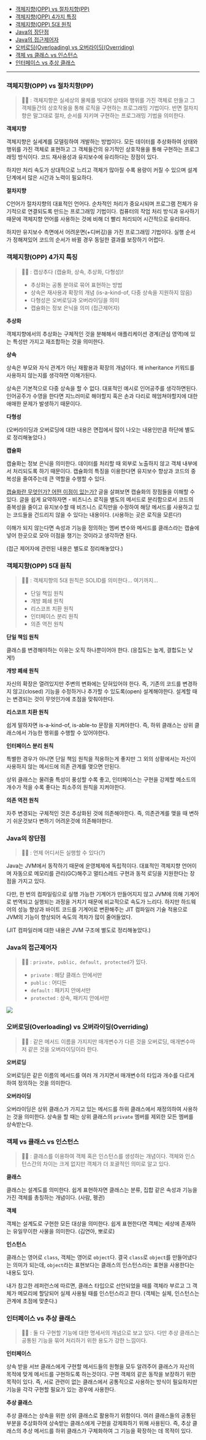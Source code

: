 - [객체지향(OPP) vs 절차치향(PP)](#객체지향opp-vs-절차치향pp)
- [객체지향(OPP) 4가지 특징](#객체지향opp-4가지-특징)
- [객체지향(OPP) 5대 원칙](#객체지향opp-5대-원칙)
- [Java의 장단점](#java의-장단점)
- [Java의 접근제어자](#java의-접근제어자)
- [오버로딩(Overloading) vs 오버라이딩(Overriding)](#오버로딩overloading-vs-오버라이딩overriding)
- [객체 vs 클래스 vs 인스턴스](#객체-vs-클래스-vs-인스턴스)
- [인터페이스 vs 추상 클래스](#인터페이스-vs-추상-클래스)

---

### 객체지향(OPP) vs 절차치향(PP)

> 💁🏻 : 객체지향은 실세상의 물체를 빗대어 상태와 행위를 가진 객체로 만들고 그 객체들간의 상호작용을 통해 로직을 구현하는 프로그래밍 기법이다. 반면 절차지향은 말그대로 절차, 순서를 지키며 구현하는 프로그래밍 기법을 의미한다.

**객체지향**

객체지향은 실세계를 모델링하여 개발하는 방법이다. 모든 데이터를 추상화하여 상태와 행위를 가진 객체로 표현하고 그 객체들간의 유기적인 상호작용을 통해 구현하는 프로그래밍 방식이다. 코드 재사용성과 유지보수에 유리하다는 장점이 있다.

하지만 처리 속도가 상대적으로 느리고 객체가 많아질 수록 용량이 커질 수 있으며 설계 단계에서 많은 시간과 노력이 필요하다.

**절차지향**

C언어가 절차지향의 대표적인 언어다. 순차적인 처리가 중요시되며 프로그램 전체가 유기적으로 연결되도록 만드는 프로그래밍 기법이다. 컴퓨터의 작업 처리 방식과 유사하기 때문에 객체지향 언어를 사용하는 것에 비해 더 빨리 처리되어 시간적으로 유리하다.

하지만 유지보수 측면에서 어려운면(+디버깅)을 가진 프로그래밍 기법이다. 실행 순서가 정해져있어 코드의 순서가 바뀔 경우 동일한 결과를 보장하기 어렵다.

### 객체지향(OPP) 4가지 특징

> 💁🏻 : 캡상추다 (캡슐화, 상속, 추상화, 다형성)!
>
> - 추상화는 공통 분야로 묶어 표현하는 방법
> - 상속은 재사용과 확장의 개념 (is-a-kind-of, 다중 상속을 지원하지 않음)
> - 다형성은 오버로딩과 오버라이딩을 의미
> - 캡슐화는 정보 은닉을 의미 (접근제어자)

**추상화**

객체지향에서의 추상화는 구체적인 것을 분해해서 애플리케이션 경계(관심 영역)에 있는 특성만 가지고 재조합하는 것을 의미한다.

**상속**

상속은 부모와 자식 관계가 아닌 재활용과 확장의 개념이다. 왜 inheritance 키워드를 사용하지 않는지를 생각하면 이해가된다.

상속은 기본적으로 다중 상속을 할 수 없다. 대표적인 예시로 인어공주를 생각하면된다. 인어공주가 수영을 한다면 지느러미로 해야할지 혹은 손과 다리로 헤엄쳐야할지에 대한 애매한 문제가 발생하기 때문이다.

**다형성**

(오버라이딩과 오버로딩에 대한 내용은 면접에서 많이 나오는 내용인만큼 하단에 별도로 정리해놓았다.)

**캡슐화**

캡슐화는 정보 은닉을 의미한다. 데이터를 처리할 때 외부로 노출하지 않고 객체 내부에서 처리되도록 하기 때문이다. 캡슐화의 특징을 이용한다면 유지보수 향상과 코드의 중복성을 줄여주는데 큰 역할을 수행할 수 있다.

[캡슐화란 무엇인가? 어떤 이점이 있는가?](https://bperhaps.tistory.com/entry/%EC%BA%A1%EC%8A%90%ED%99%94%EB%9E%80-%EB%AC%B4%EC%97%87%EC%9D%B8%EA%B0%80-%EC%96%B4%EB%96%A4-%EC%9D%B4%EC%A0%90%EC%9D%B4-%EC%9E%88%EB%8A%94%EA%B0%80) 글을 살펴보면 캡슐화의 장점들을 이해할 수 있다. 글을 쉽게 요약하자면 - 비즈니스 로직을 별도의 메서드로 분리함으로서 코드의 중복성을 줄이고 유지보수할 때 비즈니스 로직만을 수정하여 해당 메서드를 사용하고 있는 코드들을 건드리지 않을 수 있다는 내용이다. (사용하는 곳은 로직을 모른다!)

이해가 되지 않는다면 속성과 기능을 정의하는 멤버 변수와 메서드를 클래스라는 캡슐에 넣어 한곳으로 모아 이점을 챙기는 것이라고 생각하면 된다.

(접근 제어자에 관련된 내용은 별도로 정리해놓았다.)

### 객체지향(OPP) 5대 원칙

> 💁🏻 : 객체지향의 5대 원칙은 SOLID를 의미한다... 여기까지...
>
> - 단일 책임 원칙
> - 개방 폐쇄 원칙
> - 리스코프 치환 원칙
> - 인터페이스 분리 원칙
> - 의존 역전 원칙

**단일 책임 원칙**

클래스를 변경해야하는 이유는 오직 하나뿐이어야 한다. (응집도는 높게, 결합도는 낮게!)

**개방 폐쇄 원칙**

자신의 확장은 열려있지만 주변의 변화에는 닫혀있어야 한다. 즉, 기존의 코드를 변경하지 않고(closed) 기능을 수정하거나 추가할 수 있도록(open) 설계해야한다. 설계할 때는 변경되는 것이 무엇인가에 초점을 맞춰야한다.

**리스코프 치환 원칙**

쉽게 말하자면 is-a-kind-of, is-able-to 문장을 지켜야한다. 즉, 하위 클래스는 상위 클래스에서 가능한 행위를 수행할 수 있어야한다.

**인터페이스 분리 원칙**

특별한 경우가 아니면 단일 책임 원칙을 적용하는게 좋지만 그 외의 상황에서는 자신이 사용하지 않는 메서드에 의존 관계를 맺으면 안된다.

상위 클래스는 물려줄 특성이 풍성할 수록 좋고, 인터페이스는 구현을 강제할 메소드의 개수가 적을 수록 좋다는 최소주의 원칙을 지켜야한다.

**의존 역전 원칙**

자주 변경되는 구체적인 것은 추상화된 것에 의존해야한다. 즉, 의존관계를 맺을 때 변하기 쉬운것보다 변하기 어려운것에 의존해야한다.

### Java의 장단점

> 💁🏻 : 언제 어디서든 실행할 수 있다(?)

Java는 JVM에서 동작하기 때문에 운영체제에 독립적이다. 대표적인 객체지향 언어이며 자동으로 메모리를 관리(GC)해주고 멀티스레드 구현과 동적 로딩을 지원한다는 장점을 가지고 있다.

다만, 한 번의 컴파일링으로 실행 가능한 기계어가 만들어지지 않고 JVM에 의해 기계어로 번역되고 실행되는 과정을 거치기 때문에 비교적으로 속도가 느리다. 하지만 하드웨어의 성능 향상과 바이트 코드를 기계어로 변환해주는 JIT 컴파일러 기술 적용으로 JVM의 기능이 향상되어 속도의 격차가 많이 줄어들었다.

(JIT 컴파일러에 대한 내용은 JVM 구조에 별도로 정리해놓았다.)

### Java의 접근제어자

> 💁🏻 : `private, public, default, protected`가 있다.
>
> - `private` : 해당 클래스 안에서만
> - `public` : 어디든
> - `default` : 패키지 안에서만
> - `protected` : 상속, 패키지 안에서만

![](/docs/images/access-modifier.png)

### 오버로딩(Overloading) vs 오버라이딩(Overriding)

> 💁🏻 : 같은 메서드 이름을 가지지만 매개변수가 다른 것을 오버로딩, 매개변수마저 같은 것을 오버라이딩이라 한다.

**오버로딩**

오버로딩은 같은 이름의 메서드를 여러 개 가지면서 매개변수의 타입과 개수를 다르게 하여 정의하는 것을 의미한다.

**오버라이딩**

오버라이딩은 상위 클래스가 가지고 있는 메서드를 하위 클래스에서 재정의하여 사용하는 것을 의미한다. 상속을 할 때는 상위 클래스의 `private` 멤버를 제외한 모든 멤버를 상속받는다.

### 객체 vs 클래스 vs 인스턴스

> 💁🏻 : 클래스를 이용하여 객체 혹은 인스턴스를 생성하는 개념이다. 객체와 인스턴스간의 차이는 크게 없지만 객체가 더 포괄적인 의미로 알고 있다.

**클래스**

클래스는 설계도를 의미한다. 쉽게 표현하자면 클래스는 분류, 집합 같은 속성과 기능을 가진 객체를 총칭하는 개념이다. (사람, 펭귄)

**객체**

객체는 설계도로 구현한 모든 대상을 의미한다. 쉽게 표현한다면 객체는 세상에 존재하는 유일무이한 사물을 의미한다. (김연아, 뽀로로)

**인스턴스**

클래스는 영어로 `class`, 객체는 영어로 `object`다. 결국 `class`로 `object`를 만들어냈다는 의미가 되는데, `object`라는 표현보다는 클래스의 인스턴스라는 표현을 사용한다는 내용도 있다.

내가 참고한 레퍼런스에 따르면, 클래스 타입으로 선언되었을 때를 객체라 부르고 그 객체가 메모리에 할당되어 실제 사용될 때를 인스턴스라고 한다. (객체는 실체, 인스턴스는 관계에 초점에 맞춘다.)

### 인터페이스 vs 추상 클래스

> 💁🏻 : 둘 다 구현할 기능에 대한 명세서의 개념으로 보고 있다. 다만 추상 클래스는 공통된 기능을 묶어 처리하기 위한 용도가 강한 느낌이다.

**인터페이스**

상속 받을 서브 클래스에게 구현할 메서드들의 원형을 모두 알려주어 클래스가 자신의 목적에 맞게 메서드를 구현하도록 하는것이다. 구현 객체의 같은 동작을 보장하기 위한 목적이 있다. 즉, 서로 관련이 없는 클래스에서 공통적으로 사용하는 방식이 필요하지만 기능을 각각 구현할 필요가 있는 경우에 사용한다.

**추상 클래스**

추상 클래스는 상속을 위한 상위 클래스로 활용하기 위함이다. 여러 클래스들의 공통된 부분을 추상화하여 상속받는 클래스에게 구현을 강제화하기 위해 사용된다. 즉, 추상 클래스의 추상 메서드를 하위 클래스가 구체화하여 그 기능을 확장하는 데 목적이 있다.
